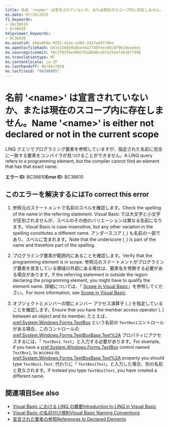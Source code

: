 ```yaml
---
title: 名前 '<name>' は宣言されていないか、または現在のスコープ内に存在しません。
ms.date: 07/20/2015
f1_keywords:
- vbc36610
- bc36610
helpviewer_keywords:
- BC36610
ms.assetid: e66a4b8a-9252-42ae-a30d-341fad4f74be
ms.openlocfilehash: b41e2268e950bee4a7f4dfeec8bc879619eae6ec
ms.sourcegitcommit: f8c270376ed905f6a8896ce0fe25b4f4b38ff498
ms.translationtype: MT
ms.contentlocale: ja-JP
ms.lasthandoff: 06/04/2020
ms.locfileid: "84398995"
---
```

# <a name="name-name-is-either-not-declared-or-not-in-the-current-scope"></a><span data-ttu-id="cb7ac-102">名前 '\<name>' は宣言されていないか、または現在のスコープ内に存在しません。</span><span class="sxs-lookup"><span data-stu-id="cb7ac-102">Name '\<name>' is either not declared or not in the current scope</span></span>
<span data-ttu-id="cb7ac-103">LINQ クエリでプログラミング要素を参照していますが、指定された名前に完全に一致する要素をコンパイラが見つけることができません。</span><span class="sxs-lookup"><span data-stu-id="cb7ac-103">A LINQ query refers to a programming element, but the compiler cannot find an element that has that exact name.</span></span>  
  
 <span data-ttu-id="cb7ac-104">**エラー ID:** BC36610</span><span class="sxs-lookup"><span data-stu-id="cb7ac-104">**Error ID:** BC36610</span></span>  
  
## <a name="to-correct-this-error"></a><span data-ttu-id="cb7ac-105">このエラーを解決するには</span><span class="sxs-lookup"><span data-stu-id="cb7ac-105">To correct this error</span></span>  
  
1. <span data-ttu-id="cb7ac-106">参照元のステートメントで名前のスペルを確認します。</span><span class="sxs-lookup"><span data-stu-id="cb7ac-106">Check the spelling of the name in the referring statement.</span></span> <span data-ttu-id="cb7ac-107">Visual Basic では大文字と小文字が区別されませんが、スペルのその他のバリエーションは異なる名前になります。</span><span class="sxs-lookup"><span data-stu-id="cb7ac-107">Visual Basic is case-insensitive, but any other variation in the spelling constitutes a different name.</span></span> <span data-ttu-id="cb7ac-108">アンダースコア (`_`) も名前の一部であり、スペルに含まれます。</span><span class="sxs-lookup"><span data-stu-id="cb7ac-108">Note that the underscore (`_`) is part of the name and therefore part of the spelling.</span></span>  
  
2. <span data-ttu-id="cb7ac-109">プログラミング要素が範囲内にあることを確認します。</span><span class="sxs-lookup"><span data-stu-id="cb7ac-109">Verify that the programming element is in scope.</span></span> <span data-ttu-id="cb7ac-110">参照元のステートメントがプログラミング要素を宣言している領域の外部にある場合は、要素名を修飾する必要がある場合があります。</span><span class="sxs-lookup"><span data-stu-id="cb7ac-110">If the referring statement is outside the region declaring the programming element, you might have to qualify the element name.</span></span> <span data-ttu-id="cb7ac-111">詳細については、「 [Scope in Visual Basic](../programming-guide/language-features/declared-elements/scope.md)」を参照してください。</span><span class="sxs-lookup"><span data-stu-id="cb7ac-111">For more information, see [Scope in Visual Basic](../programming-guide/language-features/declared-elements/scope.md).</span></span>  
  
3. <span data-ttu-id="cb7ac-112">オブジェクトとメンバーの間にメンバー アクセス演算子 (`.`) を指定していることを確認します。</span><span class="sxs-lookup"><span data-stu-id="cb7ac-112">Ensure that you have the member access operator (`.`) between an object and its member.</span></span> <span data-ttu-id="cb7ac-113">たとえば、 <xref:System.Windows.Forms.TextBox> という名前の `TextBox1`コントロールがある場合、このコントロールの <xref:System.Windows.Forms.TextBoxBase.Text%2A> プロパティにアクセスするには、「 `TextBox1.Text`」と入力する必要があります。</span><span class="sxs-lookup"><span data-stu-id="cb7ac-113">For example, if you have a <xref:System.Windows.Forms.TextBox> control named `TextBox1`, to access its <xref:System.Windows.Forms.TextBoxBase.Text%2A> property you should type `TextBox1.Text`.</span></span> <span data-ttu-id="cb7ac-114">代わりに「 `TextBox1Text`」と入力した場合、別の名前と見なされます。</span><span class="sxs-lookup"><span data-stu-id="cb7ac-114">If instead you type `TextBox1Text`, you have created a different name.</span></span>  
  
## <a name="see-also"></a><span data-ttu-id="cb7ac-115">関連項目</span><span class="sxs-lookup"><span data-stu-id="cb7ac-115">See also</span></span>

- [<span data-ttu-id="cb7ac-116">Visual Basic における LINQ の概要</span><span class="sxs-lookup"><span data-stu-id="cb7ac-116">Introduction to LINQ in Visual Basic</span></span>](../programming-guide/language-features/linq/introduction-to-linq.md)
- [<span data-ttu-id="cb7ac-117">Visual Basic の名前付け規則</span><span class="sxs-lookup"><span data-stu-id="cb7ac-117">Visual Basic Naming Conventions</span></span>](../programming-guide/program-structure/naming-conventions.md)
- [<span data-ttu-id="cb7ac-118">宣言された要素の参照</span><span class="sxs-lookup"><span data-stu-id="cb7ac-118">References to Declared Elements</span></span>](../programming-guide/language-features/declared-elements/references-to-declared-elements.md)
